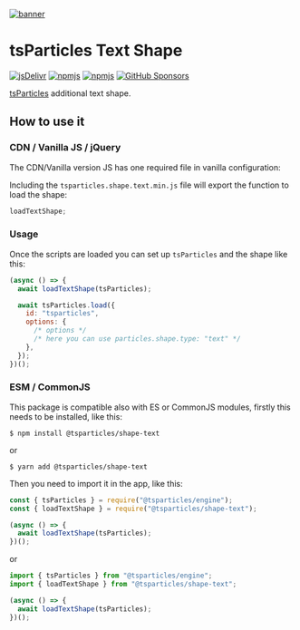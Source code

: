 [![banner](https://particles.js.org/images/banner2.png)](https://particles.js.org)

# tsParticles Text Shape

[![jsDelivr](https://data.jsdelivr.com/v1/package/npm/@tsparticles/shape-text/badge)](https://www.jsdelivr.com/package/npm/@tsparticles/shape-text)
[![npmjs](https://badge.fury.io/js/@tsparticles/shape-text.svg)](https://www.npmjs.com/package/@tsparticles/shape-text)
[![npmjs](https://img.shields.io/npm/dt/@tsparticles/shape-text)](https://www.npmjs.com/package/@tsparticles/shape-text) [![GitHub Sponsors](https://img.shields.io/github/sponsors/matteobruni)](https://github.com/sponsors/matteobruni)

[tsParticles](https://github.com/tsparticles/tsparticles) additional text shape.

## How to use it

### CDN / Vanilla JS / jQuery

The CDN/Vanilla version JS has one required file in vanilla configuration:

Including the `tsparticles.shape.text.min.js` file will export the function to load the shape:

```javascript
loadTextShape;
```

### Usage

Once the scripts are loaded you can set up `tsParticles` and the shape like this:

```javascript
(async () => {
  await loadTextShape(tsParticles);

  await tsParticles.load({
    id: "tsparticles",
    options: {
      /* options */
      /* here you can use particles.shape.type: "text" */
    },
  });
})();
```

### ESM / CommonJS

This package is compatible also with ES or CommonJS modules, firstly this needs to be installed, like this:

```shell
$ npm install @tsparticles/shape-text
```

or

```shell
$ yarn add @tsparticles/shape-text
```

Then you need to import it in the app, like this:

```javascript
const { tsParticles } = require("@tsparticles/engine");
const { loadTextShape } = require("@tsparticles/shape-text");

(async () => {
  await loadTextShape(tsParticles);
})();
```

or

```javascript
import { tsParticles } from "@tsparticles/engine";
import { loadTextShape } from "@tsparticles/shape-text";

(async () => {
  await loadTextShape(tsParticles);
})();
```
